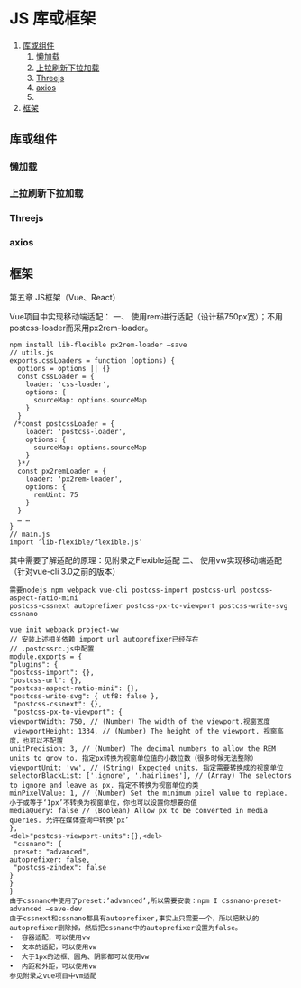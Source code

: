 # JS 库或框架

1. [库或组件](#库或组件)
   1. [懒加载](#懒加载)
   2. [上拉刷新下拉加载](#上拉刷新下拉加载)
   3. [Threejs](#threejs)
   4. [axios](#axios)
   5. [](#)
2. [框架](#框架)

## 库或组件

### 懒加载

### 上拉刷新下拉加载

### Threejs

### axios

### 

## 框架

第五章	JS框架（Vue、React）

Vue项目中实现移动端适配：
一、	使用rem进行适配（设计稿750px宽）；不用postcss-loader而采用px2rem-loader。
```
npm install lib-flexible px2rem-loader –save
// utils.js
exports.cssLoaders = function (options) {
  options = options || {}
  const cssLoader = {
    loader: 'css-loader',
    options: {
      sourceMap: options.sourceMap
    }
  }
 /*const postcssLoader = {
    loader: 'postcss-loader',
    options: {
      sourceMap: options.sourceMap
    }
  }*/
  const px2remLoader = {
    loader: 'px2rem-loader',
    options: {
      remUint: 75
    }
  }
  … …
}
// main.js
import ‘lib-flexible/flexible.js’
```
其中需要了解适配的原理：见附录之Flexible适配
二、	使用vw实现移动端适配（针对vue-cli 3.0之前的版本）

```
需要nodejs npm webpack vue-cli postcss-import postcss-url postcss-aspect-ratio-mini
postcss-cssnext autoprefixer postcss-px-to-viewport postcss-write-svg cssnano

vue init webpack project-vw
// 安装上述相关依赖 import url autoprefixer已经存在
// .postcssrc.js中配置
module.exports = {
"plugins": {
"postcss-import": {},
"postcss-url": {},
"postcss-aspect-ratio-mini": {},
"postcss-write-svg": { utf8: false },
 "postcss-cssnext": {},
 "postcss-px-to-viewport": {
viewportWidth: 750, // (Number) The width of the viewport.视窗宽度
 viewportHeight: 1334, // (Number) The height of the viewport. 视窗高度，也可以不配置
unitPrecision: 3, // (Number) The decimal numbers to allow the REM units to grow to. 指定px转换为视窗单位值的小数位数（很多时候无法整除）
viewportUnit: 'vw', // (String) Expected units. 指定需要转换成的视窗单位
selectorBlackList: ['.ignore', '.hairlines'], // (Array) The selectors to ignore and leave as px. 指定不转换为视窗单位的类
minPixelValue: 1, // (Number) Set the minimum pixel value to replace. 小于或等于‘1px’不转换为视窗单位，你也可以设置你想要的值
mediaQuery: false // (Boolean) Allow px to be converted in media queries. 允许在媒体查询中转换‘px’
},
<del>"postcss-viewport-units":{},<del>
 "cssnano": {
 preset: "advanced",
autoprefixer: false,
 "postcss-zindex": false
}
}
}
由于cssnano中使用了preset:’advanced’,所以需要安装：npm I cssnano-preset-advanced –save-dev
由于cssnext和cssnano都具有autoprefixer,事实上只需要一个，所以把默认的autoprefixer删除掉，然后把cssnano中的autoprefixer设置为false。
•  容器适配，可以使用vw
•  文本的适配，可以使用vw
•  大于1px的边框、圆角、阴影都可以使用vw
•  内距和外距，可以使用vw
参见附录之vue项目中vm适配
```
